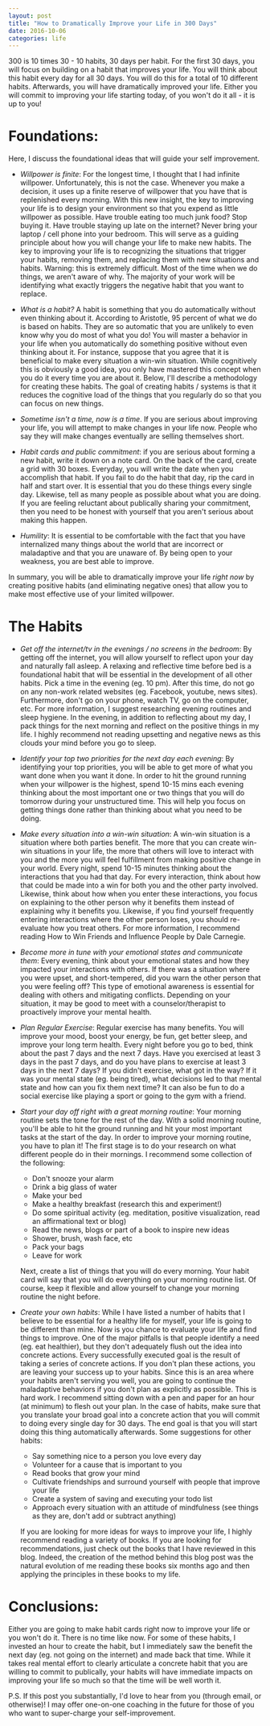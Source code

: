 ```yaml
---
layout: post
title: "How to Dramatically Improve your Life in 300 Days"
date: 2016-10-06
categories: life
---
```


300 is 10 times 30 - 10 habits, 30 days per habit. For the first 30 days, you
will focus on building on a habit that improves your life. You will think about
this habit every day for all 30 days. You will do this for a total of 10
different habits. Afterwards, you will have dramatically improved your life.
Either you will commit to improving your life starting today, of you won't do
it all - it is up to you!

# Foundations:
Here, I discuss the foundational ideas that will guide your self improvement.

- *Willpower is finite*: For the longest time, I thought that I had infinite willpower.
  Unfortunately, this is not the case. Whenever you make a decision, it uses up
  a finite reserve of willpower that you have that is replenished every
  morning. With this new insight, the key to improving your life is to design
  your environment so that you expend as little willpower as possible. Have
  trouble eating too much junk food? Stop buying it. Have trouble staying up
  late on the internet? Never bring your laptop / cell phone into your bedroom.
  This will serve as a guiding principle about how you will change your life to
  make new habits.  The key to improving your life is to recognizing the
  situations that trigger your habits, removing them, and replacing them with
  new situations and habits. Warning: this is extremely difficult. Most of the
  time when we do things, we aren't aware of why. The majority of your work
  will be identifying what exactly triggers the negative habit that you want to
  replace.

- *What is a habit?* A habit is something that you do automatically without
  even thinking about it. According to Aristotle, 95 percent of what we do is
  based on habits. They are so automatic that you are unlikely to even know why
  you do most of what you do! You will master a behavior in your life when you
  automatically do something positive without even thinking about it. For
  instance, suppose that you agree that it is beneficial to make every
  situation a win-win situation.  While cognitively this is obviously a good
  idea, you only have mastered this concept when you do it every time you are
  about it. Below, I'll describe a methodology for creating these habits. The
  goal of creating habits / systems is that it reduces the cognitive load of
  the things that you regularly do so that you can focus on new things.

- *Sometime isn't a time, now is a time*. If you are serious about improving your
  life, you will attempt to make changes in your life now. People who say they
  will make changes eventually are selling themselves short.

- *Habit cards and public commitment*: if you are serious about forming a new
  habit, write it down on a note card. On the back of the card, create a grid
  with 30 boxes. Everyday, you will write the date when you accomplish that
  habit. If you fail to do the habit that day, rip the card in half and start
  over. It is essential that you do these things every single day. Likewise,
  tell as many people as possible about what you are doing. If you are feeling
  reluctant about publically sharing your commitment, then you need to be
  honest with yourself that you aren't serious about making this happen.

- *Humility*: It is essential to be comfortable with the fact that you have
  internalized many things about the world that are incorrect or maladaptive
  and that you are unaware of. By being open to your weakness, you are best
  able to improve.


In summary, you will be able to dramatically improve your life *right now* by
creating positive habits (and eliminating negative ones) that allow you to make
most effective use of your limited willpower.


# The Habits

- *Get off the internet/tv in the evenings / no screens in the bedroom*: By
  getting off the internet, you will allow yourself to reflect upon your day
  and naturally fall asleep.  A relaxing and reflective time before bed is a
  foundational habit that will be essential in the development of all other
  habits.  Pick a time in the evening (eg. 10 pm).  After this time, do not go
  on any non-work related websites (eg. Facebook, youtube, news sites).
  Furthermore, don't go on your phone, watch TV, go on the computer, etc. For
  more information, I suggest researching evening routines and sleep hygiene.
  In the evening, in addition to reflecting about my day, I pack things for the
  next morning and reflect on the positive things in my life. I highly
  recommend not reading upsetting and negative news as this clouds your mind
  before you go to sleep.

- *Identify your top two priorities for the next day each evening*: By
  identifying your top priorities, you will be able to get more of what you
  want done when you want it done. In order to hit the ground running when your
  willpower is the highest, spend 10-15 mins each evening thinking about the
  most important one or two things that you will do tomorrow during your
  unstructured time. This will help you focus on getting things done rather
  than thinking about what you need to be doing.


- *Make every situation into a win-win situation*: A win-win situation is a
  situation where both parties benefit. The more that you can create win-win
  situations in your life, the more that others will love to interact with you
  and the more you will feel fulfillment from making positive change in your
  world. Every night, spend 10-15 minutes thinking about the interactions that
  you had that day. For every interaction, think about how that could be made
  into a win for both you and the other party involved. Likewise, think about
  how when you enter these interactions, you focus on explaining to the other
  person why it benefits them instead of explaining why it benefits you.
  Likewise, if you find yourself frequently entering interactions where the
  other person loses, you should re-evaluate how you treat others. For more
  information, I recommend reading How to Win Friends and Influence People by
  Dale Carnegie.

- *Become more in tune with your emotional states and communicate them*: Every
  evening, think about your emotional states and how they impacted your
  interactions with others. If there was a situation where you were upset, and
  short-tempered, did you warn the other person that you were feeling off? This
  type of emotional awareness is essential for dealing with others and
  mitigating conflicts. Depending on your situation, it may be good to meet
  with a counselor/therapist to proactively improve your mental health.

- *Plan Regular Exercise*: Regular exercise has many benefits. You will improve
  your mood, boost your energy, be fun, get better sleep, and improve your long
  term health.  Every night before you go to bed, think about the past 7 days
  and the next 7 days. Have you exercised at least 3 days in the past 7 days,
  and do you have plans to exercise at least 3 days in the next 7 days?  If you
  didn't exercise, what got in the way? If it was your mental state (eg.  being
  tired), what decisions led to that mental state and how can you fix them next
  time? It can also be fun to do a social exercise like playing a sport or
  going to the gym with a friend.

- *Start your day off right with a great morning routine*: Your morning routine
  sets the tone for the rest of the day. With a solid morning routine, you'll
  be able to hit the ground running and hit your most important tasks at the
  start of the day. In order to improve your morning routine, you have to plan
  it! The first stage is to do your research on what different people do in
  their mornings. I recommend some collection of the following:
  - Don't snooze your alarm
  - Drink a big glass of water
  - Make your bed
  - Make a healthy breakfast (research this and experiment!)
  - Do some spiritual activity (eg. meditation, positive visualization, read an
    affirmational text or blog)
  - Read the news, blogs or part of a book to inspire new ideas
  - Shower, brush, wash face, etc
  - Pack your bags
  - Leave for work

  Next, create a list of things that you will do every morning. Your habit card
  will say that you will do everything on your morning routine list. Of course,
  keep it flexible and allow yourself to change your morning routine the night
  before.

- *Create your own habits*: While I have listed a number of habits that I
  believe to be essential for a healthy life for myself, your life is going to
  be different than mine. Now is you chance to evaluate your life and find
  things to improve. One of the major pitfalls is that people identify a need
  (eg.  eat healthier), but they don't adequately flush out the idea into
  concrete actions. Every successfully executed goal is the result of taking a
  series of concrete actions. If you don't plan these actions, you are leaving
  your success up to your habits. Since this is an area where your habits
  aren't serving you well, you are going to continue the maladaptive behaviors
  if you don't plan as explicitly as possible. This is hard work. I recommend
  sitting down with a pen and paper for an hour (at minimum) to flesh out your
  plan. In the case of habits, make sure that you translate your broad goal
  into a concrete action that you will commit to doing every single day for 30
  days.  The end goal is that you will
  start doing this thing automatically afterwards. Some suggestions for other
  habits:

    - Say something nice to a person you love every day
    - Volunteer for a cause that is important to you
    - Read books that grow your mind
    - Cultivate friendships and surround yourself with people that improve your life
    - Create a system of saving and executing your todo list
    - Approach every situation with an attitude of mindfulness (see things as
      they are, don't add or subtract anything)

  If you are looking for more ideas for ways to improve your life, I highly
  recommend reading a variety of books. If you are looking for recommendations,
  just check out the books that I have reviewed in this blog. Indeed, the
  creation of the method behind this blog post was the natural evolution of me
  reading these books six months ago and then applying the principles in these
  books to my life.


# Conclusions:
Either you are going to make habit cards right now to improve your life or you
won't do it. There is no time like now.  For some of these habits, I invested
an hour to create the habit, but I immediately saw the benefit the next day
(eg. not going on the internet) and made back that time. While it takes real
mental effort to clearly articulate a concrete habit that you are willing to
commit to publically, your habits will have immediate impacts on improving your
life so much so that the time will be well worth it.

P.S. If this post you substantially, I'd love to hear from you
(through email, or otherwise)! I may offer one-on-one coaching in the future
for those of you who want to super-charge your self-improvement.


